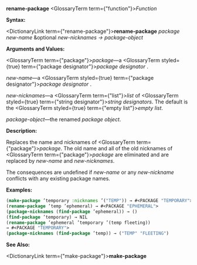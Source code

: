**rename-package** <GlossaryTerm  term={"function"}><i>Function</i></GlossaryTerm> 



**Syntax:** 



<DictionaryLink  term={"rename-package"}><b>rename-package</b></DictionaryLink> *package new-name* &amp;optional *new-nicknames → package-object* 



**Arguments and Values:** 



<GlossaryTerm  term={"package"}><i>package</i></GlossaryTerm>—a <GlossaryTerm styled={true} term={"package designator"}><i>package designator</i></GlossaryTerm> . 



*new-name*—a <GlossaryTerm styled={true} term={"package designator"}><i>package designator</i></GlossaryTerm> . 



*new-nicknames*—a <GlossaryTerm  term={"list"}><i>list</i></GlossaryTerm> of <GlossaryTerm styled={true} term={"string designator"}><i>string designators</i></GlossaryTerm>. The default is the <GlossaryTerm styled={true} term={"empty list"}><i>empty list</i></GlossaryTerm>. 



*package-object*—the renamed *package object*. 



**Description:** 



Replaces the name and nicknames of <GlossaryTerm  term={"package"}><i>package</i></GlossaryTerm>. The old name and all of the old nicknames of <GlossaryTerm  term={"package"}><i>package</i></GlossaryTerm> are eliminated and are replaced by *new-name* and *new-nicknames*. 



The consequences are undefined if *new-name* or any *new-nickname* conflicts with any existing package names. 







 



 



**Examples:**
```lisp
(make-package ’temporary :nicknames ’("TEMP")) → #<PACKAGE "TEMPORARY"> 
(rename-package ’temp ’ephemeral) → #<PACKAGE "EPHEMERAL"> 
(package-nicknames (find-package ’ephemeral)) → () 
(find-package ’temporary) → NIL 
(rename-package ’ephemeral ’temporary ’(temp fleeting)) 
→ #<PACKAGE "TEMPORARY"> 
(package-nicknames (find-package ’temp)) → ("TEMP" "FLEETING") 
```
**See Also:** 



<DictionaryLink  term={"make-package"}><b>make-package</b></DictionaryLink> 



